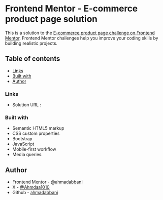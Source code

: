 # Frontend Mentor - E-commerce product page solution

This is a solution to the [E-commerce product page challenge on Frontend Mentor](https://www.frontendmentor.io/challenges/ecommerce-product-page-UPsZ9MJp6). Frontend Mentor challenges help you improve your coding skills by building realistic projects.

## Table of contents

  - [Links](#links)
  - [Built with](#built-with)
  - [Author](#author)

### Links

- Solution URL :

### Built with

- Semantic HTML5 markup
- CSS custom properties
- Bootstrap
- JavaScript
- Mobile-first workflow
- Media queries

## Author

- Frontend Mentor - [@ahmadabbani](https://www.frontendmentor.io/profile/ahmadabbani)
- X - [@Ahmdaa1010](https://www.X.com/Ahmdaa1010)
- Github - [ahmadabbani](https://github.com/ahmadabbani)
